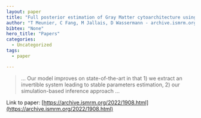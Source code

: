 ```yaml
---
layout: paper
title: "Full posterior estimation of Gray Matter cytoarchitecture using a three-compartment model with exchange: a simulation-based study"
author: "T Meunier, C Fang, M Jallais, D Wassermann - archive.ismrm.org"
bibtex: "None"
hero_title: "Papers"
categories:
  - Uncategorized
tags:
  - paper

---
```

>… Our model improves on state-of-the-art in that 1) we extract an invertible system leading to stable parameters estimation, 2) our simulation-based inference approach …

Link to paper: [https://archive.ismrm.org/2022/1908.html](https://archive.ismrm.org/2022/1908.html)


